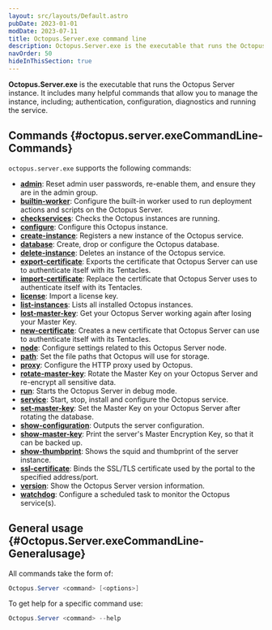 ```yaml
---
layout: src/layouts/Default.astro
pubDate: 2023-01-01
modDate: 2023-07-11
title: Octopus.Server.exe command line
description: Octopus.Server.exe is the executable that runs the Octopus instance, it can also be called from the command line.
navOrder: 50
hideInThisSection: true
---
```


**Octopus.Server.exe** is the executable that runs the Octopus Server instance. It includes many helpful commands that allow you to manage the instance, including; authentication, configuration, diagnostics and running the service.

## Commands {#octopus.server.exeCommandLine-Commands}

`octopus.server.exe` supports the following commands:

- **[admin](/src/pages/docs/octopus-rest-api/octopus.server.exe-command-line/admin.md)**:  Reset admin user passwords, re-enable them, and ensure they are in the admin group.
- **[builtin-worker](/src/pages/docs/octopus-rest-api/octopus.server.exe-command-line/builtin-worker.md)**:  Configure the built-in worker used to run deployment actions and scripts on the Octopus Server.
- **[checkservices](/src/pages/docs/octopus-rest-api/octopus.server.exe-command-line/checkservices.md)**:  Checks the Octopus instances are running.
- **[configure](/src/pages/docs/octopus-rest-api/octopus.server.exe-command-line/configure.md)**:  Configure this Octopus instance.
- **[create-instance](/src/pages/docs/octopus-rest-api/octopus.server.exe-command-line/create-instance.md)**:  Registers a new instance of the Octopus service.
- **[database](/src/pages/docs/octopus-rest-api/octopus.server.exe-command-line/database.md)**:  Create, drop or configure the Octopus database.
- **[delete-instance](/src/pages/docs/octopus-rest-api/octopus.server.exe-command-line/delete-instance.md)**:  Deletes an instance of the Octopus service.
- **[export-certificate](/src/pages/docs/octopus-rest-api/octopus.server.exe-command-line/export-certificate.md)**:  Exports the certificate that Octopus Server can use to authenticate itself with its Tentacles.
- **[import-certificate](/src/pages/docs/octopus-rest-api/octopus.server.exe-command-line/import-certificate.md)**:  Replace the certificate that Octopus Server uses to authenticate itself with its Tentacles.
- **[license](/src/pages/docs/octopus-rest-api/octopus.server.exe-command-line/license.md)**:  Import a license key.
- **[list-instances](/src/pages/docs/octopus-rest-api/octopus.server.exe-command-line/list-instances.md)**:  Lists all installed Octopus instances.
- **[lost-master-key](/src/pages/docs/octopus-rest-api/octopus.server.exe-command-line/lost-master-key.md)**:  Get your Octopus Server working again after losing your Master Key.
- **[new-certificate](/src/pages/docs/octopus-rest-api/octopus.server.exe-command-line/new-certificate.md)**:  Creates a new certificate that Octopus Server can use to authenticate itself with its Tentacles.
- **[node](/src/pages/docs/octopus-rest-api/octopus.server.exe-command-line/node.md)**:  Configure settings related to this Octopus Server node.
- **[path](/src/pages/docs/octopus-rest-api/octopus.server.exe-command-line/path.md)**:  Set the file paths that Octopus will use for storage.
- **[proxy](/src/pages/docs/octopus-rest-api/octopus.server.exe-command-line/proxy.md)**:  Configure the HTTP proxy used by Octopus.
- **[rotate-master-key](/src/pages/docs/octopus-rest-api/octopus.server.exe-command-line/rotate-master-key.md)**:  Rotate the Master Key on your Octopus Server and re-encrypt all sensitive data.
- **[run](/src/pages/docs/octopus-rest-api/octopus.server.exe-command-line/run.md)**:  Starts the Octopus Server in debug mode.
- **[service](/src/pages/docs/octopus-rest-api/octopus.server.exe-command-line/service.md)**:  Start, stop, install and configure the Octopus service.
- **[set-master-key](/src/pages/docs/octopus-rest-api/octopus.server.exe-command-line/set-master-key.md)**:  Set the Master Key on your Octopus Server after rotating the database.
- **[show-configuration](/src/pages/docs/octopus-rest-api/octopus.server.exe-command-line/show-configuration.md)**:  Outputs the server configuration.
- **[show-master-key](/src/pages/docs/octopus-rest-api/octopus.server.exe-command-line/show-master-key.md)**:  Print the server's Master Encryption Key, so that it can be backed up.
- **[show-thumbprint](/src/pages/docs/octopus-rest-api/octopus.server.exe-command-line/show-thumbprint.md)**:  Shows the squid and thumbprint of the server instance.
- **[ssl-certificate](/src/pages/docs/octopus-rest-api/octopus.server.exe-command-line/ssl-certificate.md)**:  Binds the SSL/TLS certificate used by the portal to the specified address/port.
- **[version](/src/pages/docs/octopus-rest-api/octopus.server.exe-command-line/version.md)**:  Show the Octopus Server version information.
- **[watchdog](/src/pages/docs/octopus-rest-api/octopus.server.exe-command-line/watchdog.md)**:  Configure a scheduled task to monitor the Octopus service(s).

## General usage {#Octopus.Server.exeCommandLine-Generalusage}

All commands take the form of:

```powershell
Octopus.Server <command> [<options>]
```

To get help for a specific command use:

```powershell
Octopus.Server <command> --help
```
